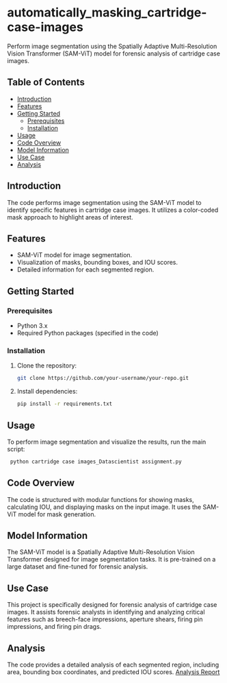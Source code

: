 # automatically_masking_cartridge-case-images

Perform image segmentation using the Spatially Adaptive Multi-Resolution Vision Transformer (SAM-ViT) model for forensic analysis of cartridge case images.

## Table of Contents

- [Introduction](#introduction)
- [Features](#features)
- [Getting Started](#getting-started)
  - [Prerequisites](#prerequisites)
  - [Installation](#installation)
- [Usage](#usage)
- [Code Overview](#code-overview)
- [Model Information](#model-information)
- [Use Case](#use-case)
- [Analysis](#analysis)


## Introduction

The code performs image segmentation using the SAM-ViT model to identify specific features in cartridge case images. It utilizes a color-coded mask approach to highlight areas of interest.

## Features

- SAM-ViT model for image segmentation.
- Visualization of masks, bounding boxes, and IOU scores.
- Detailed information for each segmented region.

## Getting Started

### Prerequisites

- Python 3.x
- Required Python packages (specified in the code)

### Installation

1. Clone the repository:

   ```bash
   git clone https://github.com/your-username/your-repo.git

2. Install dependencies:
   
   ```bash
   pip install -r requirements.txt

## Usage
To perform image segmentation and visualize the results, run the main script:

```bash
 python cartridge case images_Datascientist assignment.py
```

## Code Overview
The code is structured with modular functions for showing masks, calculating IOU, and displaying masks on the input image. It uses the SAM-ViT model for mask generation.

## Model Information
The SAM-ViT model is a Spatially Adaptive Multi-Resolution Vision Transformer designed for image segmentation tasks. It is pre-trained on a large dataset and fine-tuned for forensic analysis.

## Use Case
This project is specifically designed for forensic analysis of cartridge case images. It assists forensic analysts in identifying and analyzing critical features such as breech-face impressions, aperture shears, firing pin impressions, and firing pin drags.

## Analysis
The code provides a detailed analysis of each segmented region, including area, bounding box coordinates, and predicted IOU scores. [Analysis Report](https://github.com/parthshah28/automatically_masking_cartridge-case-images/blob/main/Docs/Analysis%20Report_%20Automatically%20Masking%20Cartridge%20Case%20Images%20with%20SAM-ViT.pdf)
